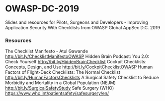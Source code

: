 # OWASP-DC-2019
Slides and resources for Pilots, Surgeons and Developers - Improving Application Security With Checklists from OWASP Global AppSec D.C. 2019

### Resources ###
The Checklist Manifesto - Atul Gawande http://bit.ly/ChecklistManifestoOWASP
Hidden Brain Podcast: You 2.0: Check Yourself http://bit.ly/HiddenBrainChecklist
Cockpit Checklists: Concepts, Design, and Use http://bit.ly/CockpitChecklistOWASP
Human Factors of Flight-Deck Checklists: The Normal Checklist http://bit.ly/HumanFactorsChecklists
A Surgical Safety Checklist to Reduce Morbidity and Mortality in a Global Population (NEJM) http://bit.ly/SurgicalSafetyStudy
Safe Surgery (WHO) https://www.who.int/patientsafety/safesurgery/en/
